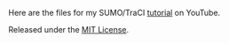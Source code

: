 Here are the files for my SUMO/TraCI [tutorial](https://www.youtube.com/watch?v=YntoPdPFFkU) on YouTube.




Released under the [MIT License](http://www.opensource.org/licenses/MIT).
